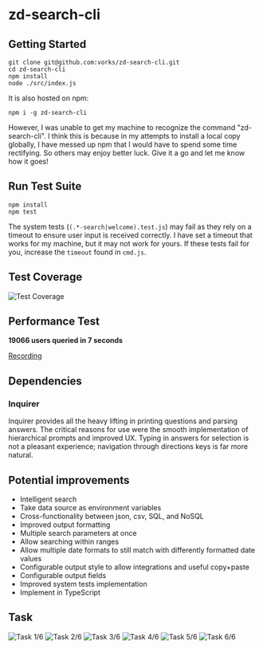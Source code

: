 # zd-search-cli

## Getting Started

```
git clone git@github.com:vorks/zd-search-cli.git
cd zd-search-cli
npm install
node ./src/index.js
```

It is also hosted on npm:

```
npm i -g zd-search-cli
```

However, I was unable to get my machine to recognize the command "zd-search-cli". I think this is because in my attempts to install a local copy globally, I have messed up npm that I would have to spend some time rectifying. So others may enjoy better luck. Give it a go and let me know how it goes!

## Run Test Suite

```
npm install
npm test
```

The system tests (`(.*-search|welcome).test.js`) may fail as they rely on a timeout to ensure user input is received correctly. I have set a timeout that works for my machine, but it may not work for yours. If these tests fail for you, increase the `timeout` found in `cmd.js`.

## Test Coverage

![Test Coverage](https://i.imgur.com/IsKMB42.png)

## Performance Test

**19066 users queried in 7 seconds**

[Recording](https://www.useloom.com/share/b736e2253b224f25a59aba29cb3d447c)

## Dependencies

### Inquirer

Inquirer provides all the heavy lifting in printing questions and parsing answers. The critical reasons for use were the smooth implementation of hierarchical prompts and improved UX. Typing in answers for selection is not a pleasant experience; navigation through directions keys is far more natural.

## Potential improvements

- Intelligent search
- Take data source as environment variables
- Cross-functionality between json, csv, SQL, and NoSQL
- Improved output formatting
- Multiple search parameters at once
- Allow searching within ranges
- Allow multiple date formats to still match with differently formatted date values
- Configurable output style to allow integrations and useful copy+paste
- Configurable output fields
- Improved system tests implementation
- Implement in TypeScript

## Task

![Task 1/6](https://i.imgur.com/0CA4Sf5.png)
![Task 2/6](https://i.imgur.com/4rVFVUw.png)
![Task 3/6](https://i.imgur.com/K3eCD1e.png)
![Task 4/6](https://i.imgur.com/Ysi5dUk.jpg)
![Task 5/6](https://i.imgur.com/DMtFGzi.png)
![Task 6/6](https://i.imgur.com/HZtPqd1.jpg)
